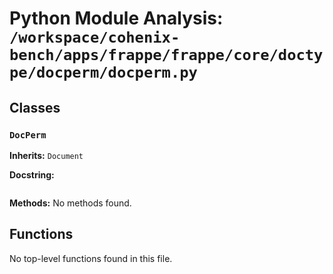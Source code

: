 # Python Module Analysis: `/workspace/cohenix-bench/apps/frappe/frappe/core/doctype/docperm/docperm.py`

## Classes

### `DocPerm`
**Inherits:** `Document`


**Docstring:**
```

```

**Methods:**
No methods found.




## Functions

No top-level functions found in this file.
